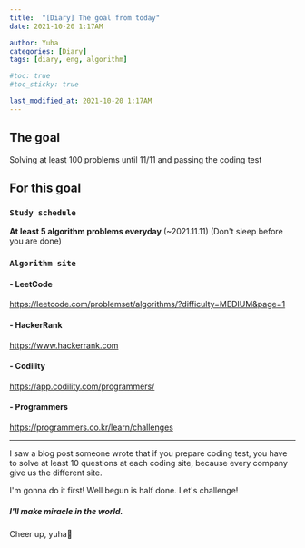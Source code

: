 ```yaml
---
title:  "[Diary] The goal from today"
date: 2021-10-20 1:17AM

author: Yuha
categories: [Diary]
tags: [diary, eng, algorithm]

#toc: true
#toc_sticky: true

last_modified_at: 2021-10-20 1:17AM
---
```


## The goal
Solving at least 100 problems until 11/11 and passing the coding test

## For this goal
### `Study schedule`
**At least 5 algorithm problems everyday** (~2021.11.11)
(Don't sleep before you are done)


### `Algorithm site`
#### - LeetCode
https://leetcode.com/problemset/algorithms/?difficulty=MEDIUM&page=1

#### - HackerRank
https://www.hackerrank.com


#### - Codility
https://app.codility.com/programmers/


#### - Programmers
https://programmers.co.kr/learn/challenges

---
I saw a blog post someone wrote that if you prepare coding test, you have to solve at least 10 questions at each coding site, because every company give us the different site.

I'm gonna do it first!
Well begun is half done.
Let's challenge!
##### **I'll make miracle in the world.**
Cheer up, yuha🌈